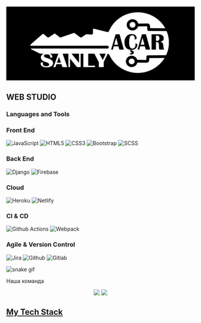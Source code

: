 [![Header](https://github.com/allamyradoff/allamyradoff/blob/main/assets/Sanly%20acar%20logo.jpg)](https://www.sanly-achar.com/)


## WEB STUDIO



### Languages and Tools
### Front End

![JavaScript](https://img.shields.io/badge/javascript-%23323330.svg?style=for-the-badge&logo=javascript&logoColor=%23F7DF1E) ![HTML5](https://img.shields.io/badge/html5-%23E34F26.svg?style=for-the-badge&logo=html5&logoColor=white) ![CSS3](https://img.shields.io/badge/css3-%231572B6.svg?style=for-the-badge&logo=css3&logoColor=white) ![Bootstrap](https://img.shields.io/badge/bootstrap-%2335495e.svg?style=for-the-badge&logo=bootstrap&logoColor=%234FC08D) ![SCSS](https://img.shields.io/badge/SCSS-%23323330.svg?style=for-the-badge&logo=SASS&logoColor=%CC6699)<br/>

### Back End

![Django](https://img.shields.io/badge/django-%23323330.svg?style=for-the-badge&logo=django&logoColor=%092E20) ![Firebase](https://img.shields.io/badge/firebase-%23039BE5.svg?style=for-the-badge&logo=firebase) <br/>



### Cloud

![Heroku](https://img.shields.io/badge/heroku-%23430098.svg?style=for-the-badge&logo=heroku&logoColor=white) ![Netlify](https://img.shields.io/badge/netlify-%23CC0000.svg?style=for-the-badge&logo=netlify&logoColor=white)<br/>

### CI & CD

![Github Actions](https://img.shields.io/badge/github%20actions-%23323330.svg?style=for-the-badge&logo=github-actions&logoColor=%#2088FF)
![Webpack](https://img.shields.io/badge/webpack-%238DD6F9.svg?style=for-the-badge&logo=webpack&logoColor=black) <br/>

### Agile & Version Control

![Jira](https://img.shields.io/badge/jira-%230A0FFF.svg?style=for-the-badge&logo=jira&logoColor=white) ![Github](https://img.shields.io/badge/github-black.svg?style=for-the-badge&logo=github&logoColor=white)  ![Gitlab](https://img.shields.io/badge/gitlab-%23E34F11.svg?style=for-the-badge&logo=gitlab&logoColor=white) <br/>




![snake gif](https://github.com/VladimirOlishevsky/VladimirOlishevsky/blob/output/github-contribution-grid-snake.gif)

Наша команда


<p align="center">
  <img width="48%" src="https://github-readme-stats.vercel.app/api?username=yazkhanov93&show_icons=true&theme=radical" />
  <img width="48%" src="https://github-readme-stats.vercel.app/api?username=Bayramgeldiyevich&show_icons=true&theme=radical" />
</p>




  
  
## **<u>My Tech Stack</u>**



  
